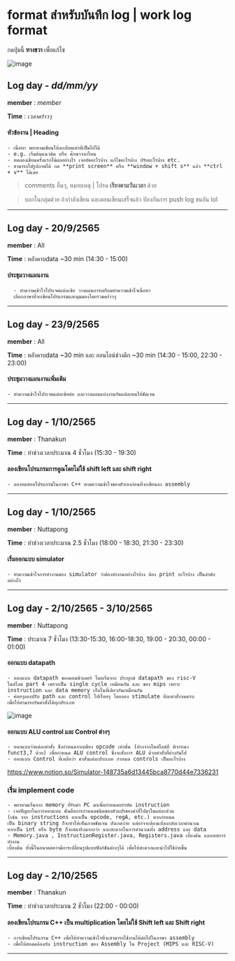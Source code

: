 # format สำหรับบันทึก log | work log format

กดปุ่มนี้ **ทางขวา** เพื่อแก้ไข

![image](https://user-images.githubusercontent.com/76035337/193006396-024b3fd8-93e3-4e24-97f0-2f8b167320ea.png)


## Log day - _dd/mm/yy_

**member** : _member_

**Time** : _เวลาคร่าวๆ_

  #### หัวข้องาน | Heading
    - เนื้อหา พยายามเขียนให้ละเอียดเท่าที่เป็นไปได้
    - e.g. เริ่มต้นแนวคิด หรือ ศึกษาจากไหน
    - ทดลองเขียนครั้งแรกได้ผลอย่างไร เจอบัคอะไรบ้าง แก้ไขอะไรบ้าง ปรับอะไรบ้าง etc.
    - สามารถใส่รูปภาพได้ กด **print screen** หรือ **window + shift s** แล้ว **ctrl + v** ได้เลย
    
> comments อื่นๆ, หมายเหตุ | โปรด **เรียงตามวันเวลา** ด้วย

> บอกในกลุ่มด้วย ถ้ากำลังเขียน และตอนเขียนเสร็จแล้ว ป้องกันการ push log ชนกัน lol

_____________________________________________________________________________

## Log day - 20/9/2565

**member** : All

**Time** : หลังคาบdata ~30 min (14:30 - 15:00)
  #### ประชุมวางแผนงาน
      - ทำความเข้าใจโปรเจคแต่ละข้อ วางแผนการเตรียมทำความเข้าใจเนื้อหา 
      เลือกภาษาที่จะเขียนโปรแกรมและมุมมองโดยรวมคร่าวๆ 
      
_____________________________________________________________________________


## Log day - 23/9/2565

**member** : All

**Time** : หลังคาบdata ~30 min และ ออนไลน์ช่วงดึก ~30 min  (14:30 - 15:00, 22:30 - 23:00)
  #### ประชุมวางแผนงานเพิ่มเติม
    - ทำความเข้าใจโปรเจคแต่ละข้อต่อ และวางแผนแบ่งงานกันแต่ละคนให้ชัดเจน
_____________________________________________________________________________


## Log day - 1/10/2565

**member** : Thanakun

**Time** : ทำช่วงเวลาประมาณ 4 ชั่วโมง (15:30 - 19:30)
  #### ลองเขียนโปรแกรมการคูณโดยไม่ใช้ shift left และ shift right
    - ลองทดสอบโปรแกรมในภาษา C++ ตามความเข้าใจของตัวเองก่อนที่จะเขียนลง assembly 
_____________________________________________________________________________


## Log day - 1/10/2565

**member** : Nuttapong

**Time** : ทำช่วงเวลาประมาณ 2.5 ชั่วโมง (18:00 - 18:30, 21:30 - 23:30)
  #### เริ่มออกแบบ simulator
    - ทำความเข้าใจการทำงานของ simulator ว่าต้องทำงานอย่างไรบ้าง ต้อง print อะไรบ้าง เป็นลำดับอย่างไร
_____________________________________________________________________________


## Log day - 2/10/2565 - 3/10/2565

**member** : Nuttapong

**Time** : ประมาณ 7 ชั่วโมง (13:30-15:30, 16:00-18:30, 19:00 - 20:30, 00:00 - 01:00)
  #### ออกแบบ datapath
    - ออกแบบ datapath ของคอมพิวเตอร์ โดยเริ่มจาก ประยุกต์ datapath ของ risc-V 
    ในสไลด์ part 4 เพราะเป็น single cycle เหมือนกัน และ ของ mips เพราะ
    instruction และ data memory เก็บในที่เดียวกันเหมือนกัน 
    - ค่อยๆลองปรับ path และ control ไปเรื่อยๆ โดยลอง stimulate ทีละคำสั่งจนครบ
    เพื่อให้สามารถรันคำสั่งได้ทุกประเภท
    
   ![image](https://user-images.githubusercontent.com/76035337/193459734-1c9aa298-d3e1-4db5-844e-321cdeb80a6d.png)

  
  #### ออกแบบ ALU control และ Control ต่างๆ
    - ออกแบบว่าแต่ละคำสั่ง ซึ่งกำหนดจากเพียง opcode เท่านั้น (ต่างจากในสไลด์ที่ พิจารณา 
    funct3,7 ด้วย) เพื่อกำหนด ALU control ซึ่งจะสั่งการ ALU ด้วยคำสั่งที่ต่างกันไป
    - ออกแบบ Control ที่เหลือว่า คำสั่งแต่ละประเภท กำหนด controls เป็นอะไรบ้าง
    
   https://www.notion.so/Simulator-148735a6d13445bca8770d44e7336231

  ### เริ่ม implement code
    - พยายามเริ่มจาก memory ที่รับค่า PC มาเพื่อกำหนดบรรทัด instruction
    - เจอปัญหาในการออกแบบ นั่นคือการกำหนดชนิดของตัวแปรของค่าที่ไปมาในแต่ละส่วน 
    (เช่น จาก instructions แยกเป็น opcode, regA, etc.) หากกำหนด
    เป็น binary string ก็จะทำให้เห็นภาพชัดเจน สังเกตง่าย แต่อาจจะต้องแปลงกลับเวลาคำนวณ
    หากเป็น int หรือ byte ก็จะสมจริงมากกว่า และสะดวกในการคำนวณทั้ง address และ data
    - Memory.java , InstructionRegister.java, Registers.java เบื้องต้น และเทสการทำงาน
    เบื้องต้น ทั้งนี้ในอนาคตอาจมีการเปลี่ยนรูปแบบฟังก์ชันต่างๆได้ เพื่อให้สะดวกและนำไปใช้ง่ายขึ้น
_____________________________________________________________________________


## Log day - 2/10/2565

**member** : Thanakun

**Time** : ทำช่วงเวลาประมาณ 2 ชั่วโมง (22:00 - 00:00)
  #### ลองเขียนโปรแกรม C++ เป็น multiplication โดยไม่ใช้ Shift left และ Shift right
    - การเขียนโปรแกรม C++ เพื่อให้ทำความเข้าใจที่จะสามารถใช้งานได้ต่อไปในภาษา assembly
    - เพื่อให้สอดคล้องกับ instruction ของ Assembly ใน Project (MIPS และ RISC-V)
_____________________________________________________________________________

